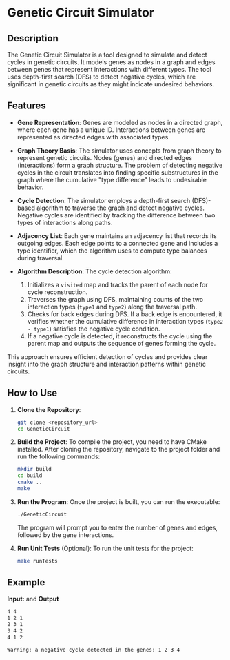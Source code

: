 # Genetic Circuit Simulator

## Description

The Genetic Circuit Simulator is a tool designed to simulate and detect cycles in genetic circuits. It models genes as nodes in a graph and edges between genes that represent interactions with different types. The tool uses depth-first search (DFS) to detect negative cycles, which are significant in genetic circuits as they might indicate undesired behaviors.

## Features

- **Gene Representation**: Genes are modeled as nodes in a directed graph, where each gene has a unique ID. Interactions between genes are represented as directed edges with associated types.

- **Graph Theory Basis**: The simulator uses concepts from graph theory to represent genetic circuits. Nodes (genes) and directed edges (interactions) form a graph structure. The problem of detecting negative cycles in the circuit translates into finding specific substructures in the graph where the cumulative "type difference" leads to undesirable behavior.

- **Cycle Detection**: The simulator employs a depth-first search (DFS)-based algorithm to traverse the graph and detect negative cycles. Negative cycles are identified by tracking the difference between two types of interactions along paths.

- **Adjacency List**: Each gene maintains an adjacency list that records its outgoing edges. Each edge points to a connected gene and includes a type identifier, which the algorithm uses to compute type balances during traversal.

- **Algorithm Description**: The cycle detection algorithm:
  1. Initializes a `visited` map and tracks the parent of each node for cycle reconstruction.
  2. Traverses the graph using DFS, maintaining counts of the two interaction types (`type1` and `type2`) along the traversal path.
  3. Checks for back edges during DFS. If a back edge is encountered, it verifies whether the cumulative difference in interaction types (`type2 - type1`) satisfies the negative cycle condition.
  4. If a negative cycle is detected, it reconstructs the cycle using the parent map and outputs the sequence of genes forming the cycle.

This approach ensures efficient detection of cycles and provides clear insight into the graph structure and interaction patterns within genetic circuits.


## How to Use

1. **Clone the Repository**:
    ```bash
    git clone <repository_url>
    cd GeneticCircuit
    ```

2. **Build the Project**:
    To compile the project, you need to have CMake installed. After cloning the repository, navigate to the project folder and run the following commands:
    ```bash
    mkdir build
    cd build
    cmake ..
    make
    ```

3. **Run the Program**:
    Once the project is built, you can run the executable:
    ```bash
    ./GeneticCircuit
    ```

    The program will prompt you to enter the number of genes and edges, followed by the gene interactions.

4. **Run Unit Tests** (Optional):
    To run the unit tests for the project:
    ```bash
    make runTests
    ```

## Example

**Input:**  and **Output**
  ```bash
  4 4
  1 2 1  
  2 3 1
  3 4 2
  4 1 2

Warning: a negative cycle detected in the genes: 1 2 3 4
